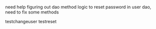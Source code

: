 need help figuring out dao method logic to reset password
in user dao, need to fix some methods

testchangeuser
testreset